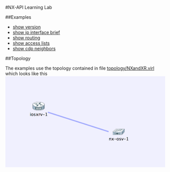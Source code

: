 #NX-API Learning Lab

##Examples

* [show version](show_version.md)
* [show ip interface brief](show_ip_interface_brief.md)
* [show routing](show_routing.md)
* [show access lists](show_access_lists.md)
* [show cdp neighbors](show_cdp_neighbors.md)

##Topology

The examples use the topology contained in file [topology/NXandXR.virl](../topology/NXandXR.virl)
which looks like this ![topology](topology.png)
